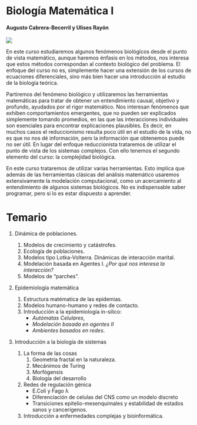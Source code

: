 # Biología Matemática I
#### Augusto Cabrera-Becerril y Ulises Rayón

![](https://media.giphy.com/media/d7SnByEMkrdeoVQ2lT/giphy.gif)

En este curso estudiaremos algunos fenómenos biológicos desde el punto de vista matemático, aunque haremos énfasis en los métodos, nos interesa que estos métodos correspondan al contexto biológico del problema. El enfoque del curso no es, simplemente hacer una extensión de los cursos de ecuaciones diferenciales, sino más bien hacer una introducción al estudio de la biología teórica.

Partiremos del fenómeno biológico y utilizaremos las herramientas matemáticas para tratar de obtener un entendimiento causal, objetivo y profundo, ayudados por el rigor matemático. Nos interesan fenómenos que exhiben comportamientos emergentes, que no pueden ser explicados simplemente tomando promedios, en las que las interacciones individuales son esenciales para encontrar explicaciones plausibles. Es decir, en muchos casos el reduccionismo resulta poco útil en el estudio de la vida, no es que no nos dé información, pero la información que obtenemos puede no ser útil. En lugar del enfoque reduccionista trataremos de utilizar el punto de vista de los sistemas complejos. Con ello tenemos el segundo elemento del curso: la complejidad biológica.

En este curso trataremos de utilizar varias herramientas. Esto implica que además de las herramientas clásicas del análisis matemático usaremos extensivamente la modelación computacional, como un acercamiento al entendimiento de algunos sistemas biológicos. No es indispensable saber programar, pero si lo es estar
dispuesto a aprender.

# Temario
1. Dinámica de poblaciones.
    1. Modelos de crecimiento y catástrofes.
    1. Ecología de poblaciones.
    1. Modelos tipo Lotka-Volterra. Dinámicas de interacción marital.
    1. Modelación basada en Agentes I. _¿Por qué nos interesa la interacción?_
    1. Modelos de “parches”.

1. Epidemiología matemática
    1. Estructura matématica de las epidemias.
    1. Modelos humano-humano y redes de contacto.
    1. Introducción a la epidemiología in-silico:
        * _Autómatas Celulares_,
        * _Modelación basada en agentes II_
        * _Ambientes basados en redes_.

1. Introducción a la biología de sistemas
    1. La forma de las cosas
        1. Geometría fractal en la naturaleza.
        1. Mecánimos de Turing
        1. Morfógensis
        1. Biología del desarrollo
    1. Redes de regulación génica
        * E.Coli y Fago λ
        * Diferenciación de celulas del CNS como un modelo discreto
        * Transiciones epitelio-mesenquimales y estabilidad de estados sanos y cancerígenos.
    1. Introducción a enfermedades complejas y bioinformática.
